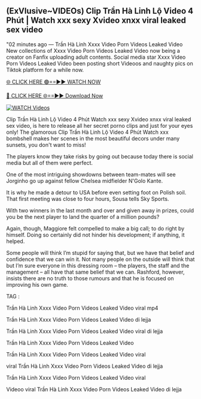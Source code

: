 ## (ExVlusive~VIDEOs) Clip Trần Hà Linh Lộ Video 4 Phút | Watch xxx sexy Xvideo xnxx viral leaked sex video


"02 minutes ago —  Trần Hà Linh Xxxx Video Porn Videos Leaked Video New collections of   Xxxx Video Porn Videos Leaked Video now being a creator on Fanfix uploading adult contents. Social media star   Xxxx Video Porn Videos Leaked Video been posting short Videoos and naughty pics on Tiktok platform for a while now.


[🌐 CLICK HERE 🟢==►► WATCH NOW](https://cutt.ly/mrqM9kNd)

[🔴 CLICK HERE 🌐==►► Download Now](https://cutt.ly/mrqM9kNd)

[![WATCH Videos](https://i.imgur.com/dJHk4Zq.gif)](https://cutt.ly/mrqM9kNd)


Clip Trần Hà Linh Lộ Video 4 Phút Watch xxx sexy Xvideo xnxx viral leaked sex video, is here to release all her secret porno clips and just for your eyes only! The glamorous Clip Trần Hà Linh Lộ Video 4 Phút Watch xxx bombshell makes her scenes in the most beautiful decors under many sunsets, you don't want to miss!
 
The players know they take risks by going out because today there is social media but all of them were perfect. 

One of the most intriguing showdowns between team-mates will see Jorginho go up against fellow Chelsea midfielder N'Golo Kante.

It is why he made a detour to USA before even setting foot on Polish soil.  That first meeting was close to four hours, Sousa tells Sky Sports. 

With two winners in the last month and over and given away in prizes, could you be the next player to land the quarter of a million pounds? 

Again, though, Maggiore felt compelled to make a big call; to do right by himself. Doing so certainly did not hinder his development; if anything, it helped.

Some people will think I’m stupid for saying that, but we have that belief and confidence that we can win it. Not many people on the outside will think that but I’m sure everyone in this dressing room – the players, the staff and the management – all have that same belief that we can.
Rashford, however, insists there are no truth to those rumours and that he is focused on improving his own game.

TAG :

Trần Hà Linh Xxxx Video Porn Videos Leaked Video viral mp4

Trần Hà Linh Xxxx Video Porn Videos Leaked Video di lejja

Trần Hà Linh Xxxx Video Porn Videos Leaked Video viral di lejja

Trần Hà Linh Xxxx Video Porn Videos Leaked Video

Trần Hà Linh Xxxx Video Porn Videos Leaked Video viral

viral Trần Hà Linh Xxxx Video Porn Videos Leaked Video di lejja

Trần Hà Linh Xxxx Video Porn Videos Leaked Video viral

Videoo viral Trần Hà Linh Xxxx Video Porn Videos Leaked Video di lejja
